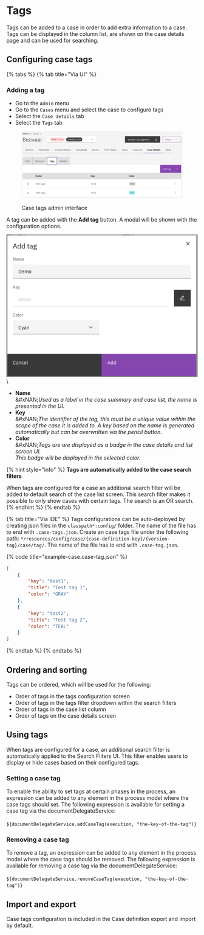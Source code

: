 # Tags

Tags can be added to a case in order to add extra information to a case. Tags can be displayed in the column list, are shown on the case details page and can be used for searching. &#x20;



## Configuring case tags

{% tabs %}
{% tab title="Via UI" %}
### Adding a tag

* Go to the `Admin` menu
* Go to the `Cases` menu and select the case to configure tags
* Select the `Case details` tab
* Select the `Tags` tab

<figure><img src="../../.gitbook/assets/case-tag-admin-1.png" alt=""><figcaption><p>Case tags admin interface</p></figcaption></figure>

A tag can be added with the **Add tag** button. A modal will be shown with the configuration options.

![](../../.gitbook/assets/add-tag-4.png)\




* **Name**\
  &#xNAN;_&#x55;sed as a label in the case summary and case list, the name is presented in the UI._
* **Key**\
  &#xNAN;_&#x54;he identifier of the tag, this must be a unique value within the scope of the case it is added to. A key based on the name is generated automatically but can be overwritten via the pencil button._
* **Color**\
  &#xNAN;_&#x54;ags are are displayed as a badge in the case details and list screen UI._\
  _This badge will be displayed in the selected color._

{% hint style="info" %}
**Tags are automatically added to the case search filters**

When tags are configured for a case an additional search filter will be added to default search of the case list screen. This search filter makes it possible to only show cases with certain tags. The search is an OR search.
{% endhint %}
{% endtab %}

{% tab title="Via IDE" %}
Tags configurations can be auto-deployed by creating json files in the `classpath*:config/` folder. The name of the file has to end with `.case-tags.json`.&#x20;
Create an case tags file under the following path: `*/resources/config/case/{case-definition-key}/{version-tag}/case/tag/`. The name of the file has to end with `.case-tag.json`.


{% code title="example-case.case-tag.json" %}
```json
[
    {
        "key": "test1",
        "title": "Test tag 1",
        "color": "GRAY"
    },
    {
        "key": "test2",
        "title": "Test tag 2",
        "color": "TEAL"
    }
]


```
{% endtab %}
{% endtabs %}

## Ordering and sorting

Tags can be ordered, which will be used for the following:

* Order of tags in the tags configuration screen
* Order of tags in the tags filter dropdown within the search filters
* Order of tags in the case list column
* Order of tags on the case details screen

## Using tags

When tags are configured for a case, an additional search filter is automatically applied to the Search Filters UI. This filter enables users to display or hide cases based on their configured tags.&#x20;

### Setting a case tag

To enable the ability to set tags at certain phases in the process, an expression can be added to any element in the process model where the case tags should set. The following expression is available for setting a case tag via the documentDelegateService:\
\
`${documentDelegateService.addCaseTag(execution, "the-key-of-the-tag")}`&#x20;

### Removing a case tag

To remove a tag, an expression can be added to any element in the process model where the case tags should be removed. The following expression is available for removing a case tag via the documentDelegateService:\
\
`${documentDelegateService.removeCaseTag(execution, "the-key-of-the-tag")}`&#x20;

## Import and export

Case tags configuration is included in the Case definition export and import by default.&#x20;



